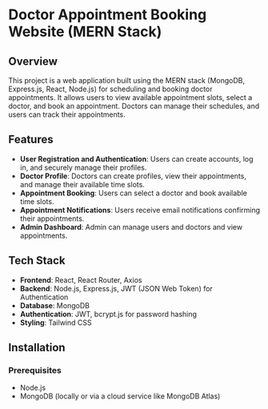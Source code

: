 # Doctor Appointment Booking Website (MERN Stack)

## Overview
This project is a web application built using the MERN stack (MongoDB, Express.js, React, Node.js) for scheduling and booking doctor appointments. It allows users to view available appointment slots, select a doctor, and book an appointment. Doctors can manage their schedules, and users can track their appointments.

## Features
- **User Registration and Authentication**: Users can create accounts, log in, and securely manage their profiles.
- **Doctor Profile**: Doctors can create profiles, view their appointments, and manage their available time slots.
- **Appointment Booking**: Users can select a doctor and book available time slots.
- **Appointment Notifications**: Users receive email notifications confirming their appointments.
- **Admin Dashboard**: Admin can manage users and doctors and view appointments.

## Tech Stack
- **Frontend**: React, React Router, Axios
- **Backend**: Node.js, Express.js, JWT (JSON Web Token) for Authentication
- **Database**: MongoDB
- **Authentication**: JWT, bcrypt.js for password hashing
- **Styling**: Tailwind CSS

## Installation

### Prerequisites
- Node.js
- MongoDB (locally or via a cloud service like MongoDB Atlas)

